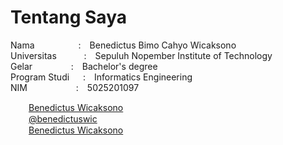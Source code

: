 # Tentang Saya
Nama&emsp;&emsp;&emsp;&emsp;&emsp;:&emsp;Benedictus Bimo Cahyo Wicaksono</br>
Universitas&nbsp;&nbsp;&nbsp;&emsp;&nbsp;&emsp;:&emsp;Sepuluh Nopember Institute of Technology</br>
Gelar&nbsp;&nbsp;&nbsp;&emsp;&emsp;&nbsp;&nbsp;&emsp;:&emsp;Bachelor's degree</br>
Program Studi&nbsp;&nbsp;&emsp;:&emsp;Informatics Engineering</br>
NIM&emsp;&emsp;&emsp;&emsp;&nbsp;&nbsp;&emsp;:&emsp;5025201097</br>

<img src="https://camo.githubusercontent.com/e6d2040c65e8c6f4da10db72436cf9a1196e43ae/68747470733a2f2f6564656e742e6769746875622e696f2f537570657254696e7949636f6e732f696d616765732f7376672f66616365626f6f6b2e737667" width="15" height="15">&emsp;<a href="https://www.facebook.com/benedictuswic/">Benedictus Wicaksono</a><br>
<img src="https://camo.githubusercontent.com/68ff38b86f01b428567dcc406116e23728245f4e/68747470733a2f2f6564656e742e6769746875622e696f2f537570657254696e7949636f6e732f696d616765732f7376672f696e7374616772616d2e737667" width="15" height="15">&emsp;<a href="https://www.instagram.com/benedictuswic/">@benedictuswic</a><br>
<img src="https://camo.githubusercontent.com/45e6bebceba49c2cf76b1b3770b1adbe24e6c454/68747470733a2f2f6564656e742e6769746875622e696f2f537570657254696e7949636f6e732f696d616765732f7376672f6c696e6b6564696e2e737667" width="15" height="15">&emsp;<a href="https://www.linkedin.com/in/benedictus-wicaksono-8b543a1b2/">Benedictus Wicaksono</a>
